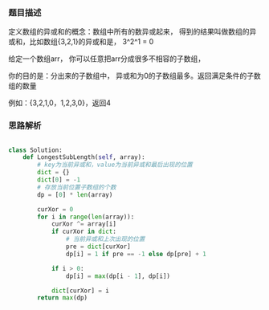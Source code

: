 ### 题目描述

定义数组的异或和的概念：数组中所有的数异或起来， 得到的结果叫做数组的异或和，比如数组{3,2,1}的异或和是， 3^2^1 = 0

给定一个数组arr， 你可以任意把arr分成很多不相容的子数组， 

你的目的是：分出来的子数组中， 异或和为0的子数组最多。返回满足条件的子数组的数量

例如：{3,2,1,0，1,2,3,0}，返回4

### 思路解析

```python

class Solution:
    def LongestSubLength(self, array):
        # key为当前异或和，value为当前异或和最后出现的位置
        dict = {}
        dict[0] = -1
        # 存放当前位置子数组的个数
        dp = [0] * len(array)

        curXor = 0
        for i in range(len(array)):
            curXor ^= array[i]
            if curXor in dict:
                # 当前异或和上次出现的位置
                pre = dict[curXor]
                dp[i] = 1 if pre == -1 else dp[pre] + 1

            if i > 0:
                dp[i] = max(dp[i - 1], dp[i])

            dict[curXor] = i
        return max(dp)

```
